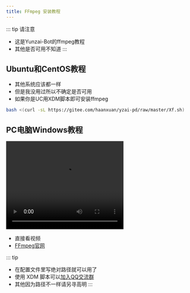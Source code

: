 ```yaml
---
title: FFmpeg 安装教程
---
```


::: tip
请注意
- 这是Yunzai-Bot的ffmpeg教程
- 其他是否可用不知道
:::


## Ubuntu和CentOS教程
- 其他系统应该都一样
- 但是我没用过所以不确定是否可用
- 如果你是UC用XDM脚本即可安装ffmpeg
```bash
bash <(curl -sL https://gitee.com/haanxuan/yzai-pd/raw/master/Xf.sh)
```

## PC电脑Windows教程
<video src="/ffmpeg.mp4" width="320" height="240" controls preload></video>
- 直接看视频
- [FFmpeg官网](https://www.gyan.dev/ffmpeg/builds/)

::: tip
- 在配置文件里写绝对路径就可以用了
- 使用 XDM 脚本可以[加入QQ交流群](https://jq.qq.com/?_wv=1027&k=tNteBX0C)
- 其他因为路径不一样请另寻高明
:::
